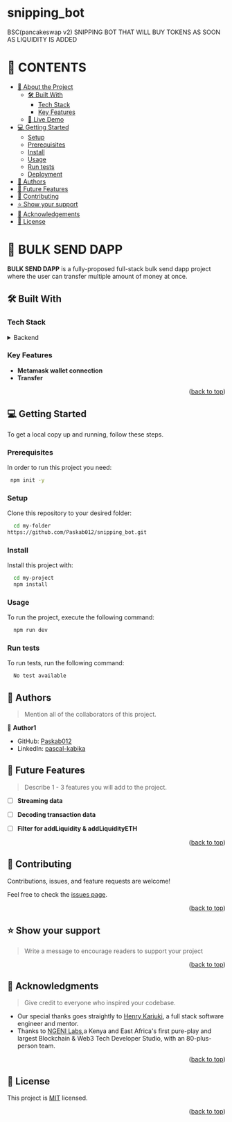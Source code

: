 # snipping_bot
BSC(pancakeswap v2) SNIPPING  BOT THAT  WILL BUY TOKENS AS SOON AS LIQUIDITY IS ADDED 
# 📗 CONTENTS

- [📖 About the Project](#about-project)
  - [🛠 Built With](#built-with)
    - [Tech Stack](#tech-stack)
    - [Key Features](#key-features)
  - [🚀 Live Demo](#live-demo)
- [💻 Getting Started](#getting-started)
  - [Setup](#setup)
  - [Prerequisites](#prerequisites)
  - [Install](#install)
  - [Usage](#usage)
  - [Run tests](#run-tests)
  - [Deployment](#triangular_flag_on_post-deployment)
- [👥 Authors](#authors)
- [🔭 Future Features](#future-features)
- [🤝 Contributing](#contributing)
- [⭐️ Show your support](#support)
- [🙏 Acknowledgements](#acknowledgements)
- [📝 License](#license)

<!-- PROJECT DESCRIPTION -->

# 📖 BULK SEND DAPP <a name="about-project"></a>


**BULK SEND DAPP** is a fully-proposed full-stack bulk send dapp project where the user can transfer multiple amount of money at once.

## 🛠 Built With <a name="built-with"></a>

### Tech Stack <a name="tech-stack"></a>

<details>
  <summary>Backend</summary>
  <ul>
    <li><a href="https://docs.soliditylang.org/en/develop/">Solidity</a></li>
  </ul>
</details>


<!-- Features -->

### Key Features <a name="key-features"></a>

- **Metamask wallet connection**
- **Transfer**

<p align="right">(<a href="#readme-top">back to top</a>)</p>

<!-- GETTING STARTED -->

## 💻 Getting Started <a name="getting-started"></a>

To get a local copy up and running, follow these steps.

### Prerequisites

In order to run this project you need:


```sh
 npm init -y

```

### Setup

Clone this repository to your desired folder:

```sh
  cd my-folder
https://github.com/Paskab012/snipping_bot.git
```

### Install

Install this project with:

```sh
  cd my-project
  npm install
```

### Usage

To run the project, execute the following command:


```sh
  npm run dev
```

### Run tests

To run tests, run the following command:

```sh
  No test available
```

<!-- AUTHORS -->

## 👥 Authors <a name="authors"></a>

> Mention all of the collaborators of this project.

👤 **Author1**

- GitHub: [Paskab012](https://github.com/Paskab012)
- LinkedIn: [pascal-kabika](https://www.linkedin.com/in/pascal-kabika-443061220/)

<!-- FUTURE FEATURES -->

## 🔭 Future Features <a name="future-features"></a>

> Describe 1 - 3 features you will add to the project.
 
- [ ] **Streaming data**
- [ ] **Decoding transaction data**
- [ ] **Filter for addLiquidity & addLiquidityETH**


<p align="right">(<a href="#readme-top">back to top</a>)</p>

<!-- CONTRIBUTING -->

## 🤝 Contributing <a name="contributing"></a>

Contributions, issues, and feature requests are welcome!

Feel free to check the [issues page](../../issues/).

<p align="right">(<a href="#readme-top">back to top</a>)</p>

## ⭐️ Show your support <a name="support"></a>

> Write a message to encourage readers to support your project

<p align="right">(<a href="#readme-top">back to top</a>)</p>

<!-- ACKNOWLEDGEMENTS -->

## 🙏 Acknowledgments <a name="acknowledgements"></a>

> Give credit to everyone who inspired your codebase.
- Our special thanks goes straightly to [Henry Kariuki](https://www.linkedin.com/in/henrykash/), a full stack software engineer and mentor.
- Thanks to [NGENI Labs](https://www.linkedin.com/company/ngenilabs/),a Kenya and East Africa's first pure-play and largest Blockchain & Web3 Tech Developer Studio, with an 80-plus-person team.

<p align="right">(<a href="#readme-top">back to top</a>)</p>

<!-- LICENSE -->

## 📝 License <a name="license"></a>

This project is [MIT](./LICENSE) licensed.

<p align="right">(<a href="#readme-top">back to top</a>)</p>
